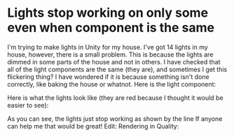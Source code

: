 
# Lights stop working on only some even when component is the same

I'm trying to make lights in Unity for my house.
I've got 14 lights in my house, however, there is a small problem. This is because the lights are dimmed in some parts of the house and not in others. I have checked that all of the light components are the same (they are), and sometimes I get this flickering thing? I have wondered if it is because something isn't done correctly, like baking the house or whatnot.
Here is the light component:

Here is what the lights look like (they are red because I thought it would be easier to see):

As you can see, the lights just stop working as shown by the line
If anyone can help me that would be great!
Edit:
Rendering in Quality:


        